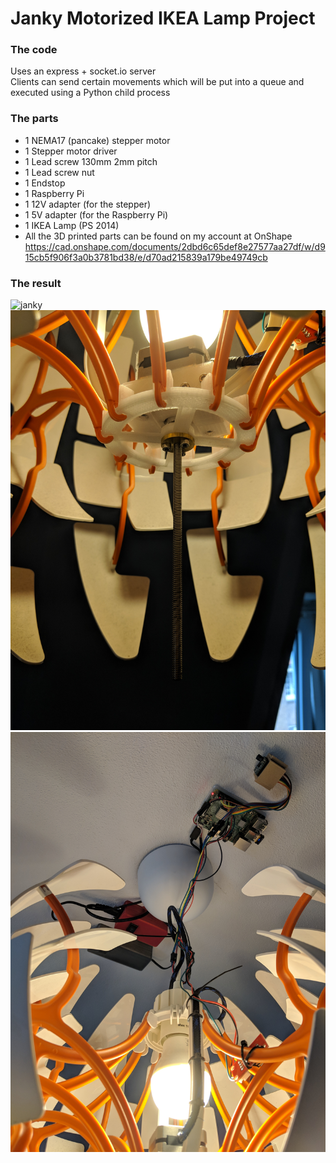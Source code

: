 # Janky Motorized IKEA Lamp Project

### The code
Uses an express + socket.io server  
Clients can send certain movements which will be put into a queue and executed using a Python child process

### The parts
- 1 NEMA17 (pancake) stepper motor
- 1 Stepper motor driver
- 1 Lead screw 130mm 2mm pitch
- 1 Lead screw nut
- 1 Endstop
- 1 Raspberry Pi
- 1 12V adapter (for the stepper)
- 1 5V adapter (for the Raspberry Pi)
- 1 IKEA Lamp (PS 2014)
- All the 3D printed parts can be found on my account at OnShape https://cad.onshape.com/documents/2dbd6c65def8e27577aa27df/w/d915cb5f906f3a0b3781bd38/e/d70ad215839a179be49749cb

### The result
<img src="https://github.com/swapsCAPS/lamp-server/blob/master/janky1.jpg"          alt="janky" width="650px"/>
<img src="https://github.com/swapsCAPS/lamp-server/blob/master/janky-part-deux.jpg" alt="janky" width="650px"/>
<img src="https://github.com/swapsCAPS/lamp-server/blob/master/janky3.jpg"          alt="janky" width="650px"/>

